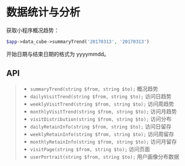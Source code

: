 # 数据统计与分析

获取小程序概况趋势：

```php
$app->data_cube->summaryTrend('20170313', '20170313')
```
开始日期与结束日期的格式为 yyyymmdd。

## API

>  - `summaryTrend(string $from, string $to);` 概况趋势
>  - `dailyVisitTrend(string $from, string $to);` 访问日趋势
>  - `weeklyVisitTrend(string $from, string $to);` 访问周趋势
>  - `monthlyVisitTrend(string $from, string $to);` 访问月趋势
>  - `visitDistribution(string $from, string $to);` 访问分布
>  - `dailyRetainInfo(string $from, string $to);` 访问日留存
>  - `weeklyRetainInfo(string $from, string $to);` 访问周留存
>  - `monthlyRetainInfo(string $from, string $to);` 访问月留存
>  - `visitPage(string $from, string $to);` 访问页面
>  - `userPortrait(string $from, string $to);` 用户画像分布数据


